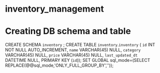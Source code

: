 # inventory_management


# Creating DB schema and table
CREATE SCHEMA `inventory` ;
CREATE TABLE `inventory`.`inventory` (
  `id` INT NOT NULL AUTO_INCREMENT,
  `name` VARCHAR(45) NULL,
  `category` VARCHAR(45) NULL,
  `price` VARCHAR(45) NULL,
  `last_updated_dt` DATETIME NULL,
  PRIMARY KEY (`id`));
  SET GLOBAL sql_mode=(SELECT REPLACE(@@sql_mode,'ONLY_FULL_GROUP_BY',''));

